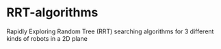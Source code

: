 # RRT-algorithms
Rapidly Exploring Random Tree (RRT) searching algorithms for 3 different kinds of robots in a 2D plane
